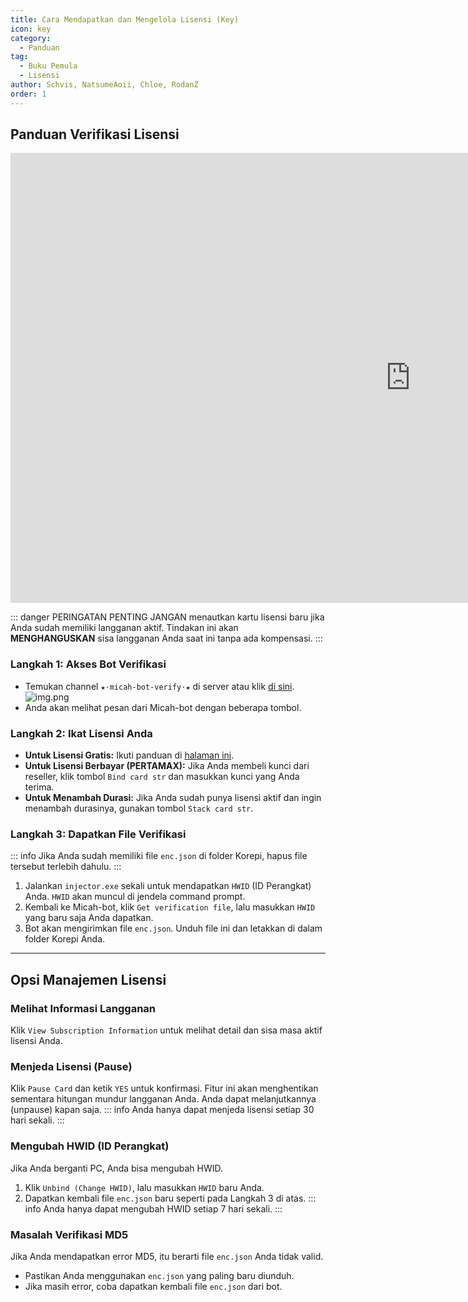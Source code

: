 ```yaml
---
title: Cara Mendapatkan dan Mengelola Lisensi (Key)
icon: key
category:
  - Panduan
tag:
  - Buku Pemula
  - Lisensi
author: Schvis, NatsumeAoii, Chloe, RodanZ
order: 1
---
```


## Panduan Verifikasi Lisensi

<div class="iframe-container"><iframe width="1280" height="720" src="https://www.youtube.com/embed/x_fIDmyQJiI" title="How to use Pertamax" frameborder="0" allow="accelerometer; autoplay; clipboard-write; encrypted-media; gyroscope; picture-in-picture; web-share" referrerpolicy="strict-origin-when-cross-origin" allowfullscreen></iframe></div>

::: danger PERINGATAN PENTING
JANGAN menautkan kartu lisensi baru jika Anda sudah memiliki langganan aktif. Tindakan ini akan **MENGHANGUSKAN** sisa langganan Anda saat ini tanpa ada kompensasi.
:::

### Langkah 1: Akses Bot Verifikasi
-   Temukan channel `★⋅micah-bot-verify⋅★` di server atau klik [di sini](https://discord.com/channels/1069057220802781265/1203687333107335198).
    ![img.png](/assets/images/docs/202402/verify-1.png)
-   Anda akan melihat pesan dari Micah-bot dengan beberapa tombol.

### Langkah 2: Ikat Lisensi Anda
-   **Untuk Lisensi Gratis:** Ikuti panduan di [halaman ini](free.md).
-   **Untuk Lisensi Berbayar (PERTAMAX):** Jika Anda membeli kunci dari reseller, klik tombol `Bind card str` dan masukkan kunci yang Anda terima.
-   **Untuk Menambah Durasi:** Jika Anda sudah punya lisensi aktif dan ingin menambah durasinya, gunakan tombol `Stack card str`.

### Langkah 3: Dapatkan File Verifikasi
::: info Jika Anda sudah memiliki file `enc.json` di folder Korepi, hapus file tersebut terlebih dahulu.
:::
1.  Jalankan `injector.exe` sekali untuk mendapatkan `HWID` (ID Perangkat) Anda. `HWID` akan muncul di jendela command prompt.
2.  Kembali ke Micah-bot, klik `Get verification file`, lalu masukkan `HWID` yang baru saja Anda dapatkan.
3.  Bot akan mengirimkan file `enc.json`. Unduh file ini dan letakkan di dalam folder Korepi Anda.

---
## Opsi Manajemen Lisensi

### Melihat Informasi Langganan
Klik `View Subscription Information` untuk melihat detail dan sisa masa aktif lisensi Anda.

### Menjeda Lisensi (Pause)
Klik `Pause Card` dan ketik `YES` untuk konfirmasi. Fitur ini akan menghentikan sementara hitungan mundur langganan Anda. Anda dapat melanjutkannya (unpause) kapan saja.
::: info Anda hanya dapat menjeda lisensi setiap 30 hari sekali.
:::

### Mengubah HWID (ID Perangkat)
Jika Anda berganti PC, Anda bisa mengubah HWID.
1. Klik `Unbind (Change HWID)`, lalu masukkan `HWID` baru Anda.
2. Dapatkan kembali file `enc.json` baru seperti pada Langkah 3 di atas.
::: info Anda hanya dapat mengubah HWID setiap 7 hari sekali.
:::

### Masalah Verifikasi MD5
Jika Anda mendapatkan error MD5, itu berarti file `enc.json` Anda tidak valid.
- Pastikan Anda menggunakan `enc.json` yang paling baru diunduh.
- Jika masih error, coba dapatkan kembali file `enc.json` dari bot.